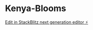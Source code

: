 # Kenya-Blooms

[Edit in StackBlitz next generation editor ⚡️](https://stackblitz.com/~/github.com/TabbyMichael/Kenya-Blooms)